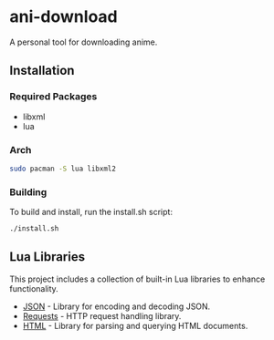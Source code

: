 # ani-download
A personal tool for downloading anime.

## Installation

### Required Packages
- libxml
- lua

### Arch
```bash
sudo pacman -S lua libxml2
```

### Building
To build and install, run the install.sh script:
```bash
./install.sh
```

## Lua Libraries
This project includes a collection of built-in Lua libraries to enhance functionality.

- [JSON](./docs/json.md) - Library for encoding and decoding JSON.
- [Requests](./docs/requests.md) - HTTP request handling library.
- [HTML](./docs/html.md) - Library for parsing and querying HTML documents.
